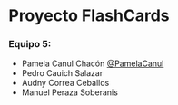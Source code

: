 # Proyecto FlashCards
### Equipo 5:
- Pamela Canul Chacón [@PamelaCanul](http://github.com/PamelaCanul "@PamelaCanul")
- Pedro Cauich Salazar
- Audny Correa Ceballos
- Manuel Peraza Soberanis
